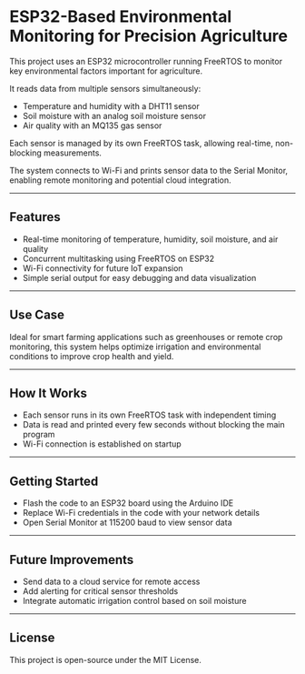 # ESP32-Based Environmental Monitoring for Precision Agriculture

This project uses an ESP32 microcontroller running FreeRTOS to monitor key environmental factors important for agriculture.

It reads data from multiple sensors simultaneously:
- Temperature and humidity with a DHT11 sensor
- Soil moisture with an analog soil moisture sensor
- Air quality with an MQ135 gas sensor

Each sensor is managed by its own FreeRTOS task, allowing real-time, non-blocking measurements.

The system connects to Wi-Fi and prints sensor data to the Serial Monitor, enabling remote monitoring and potential cloud integration.

---

## Features

- Real-time monitoring of temperature, humidity, soil moisture, and air quality  
- Concurrent multitasking using FreeRTOS on ESP32  
- Wi-Fi connectivity for future IoT expansion  
- Simple serial output for easy debugging and data visualization

---

## Use Case

Ideal for smart farming applications such as greenhouses or remote crop monitoring, this system helps optimize irrigation and environmental conditions to improve crop health and yield.

---

## How It Works

- Each sensor runs in its own FreeRTOS task with independent timing  
- Data is read and printed every few seconds without blocking the main program  
- Wi-Fi connection is established on startup

---

## Getting Started

- Flash the code to an ESP32 board using the Arduino IDE  
- Replace Wi-Fi credentials in the code with your network details  
- Open Serial Monitor at 115200 baud to view sensor data

---

## Future Improvements

- Send data to a cloud service for remote access  
- Add alerting for critical sensor thresholds  
- Integrate automatic irrigation control based on soil moisture  

---

## License

This project is open-source under the MIT License.


